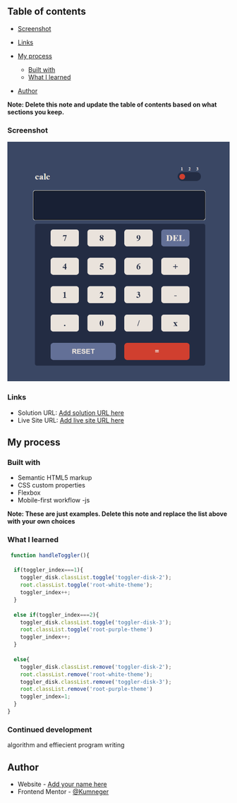 

## Table of contents

 
 
  - [Screenshot](#screenshot)
  - [Links](#links)
- [My process](#my-process)
  - [Built with](#built-with)
  - [What I learned](#what-i-learned)
 
 
- [Author](#author)
 

**Note: Delete this note and update the table of contents based on what sections you keep.**

 
 

### Screenshot

![](./image.png)
 

### Links

- Solution URL: [Add solution URL here](https://your-solution-url.com)
- Live Site URL: [Add live site URL here](https://your-live-site-url.com)

## My process

### Built with

- Semantic HTML5 markup
- CSS custom properties
- Flexbox
- Mobile-first workflow
-js
 

**Note: These are just examples. Delete this note and replace the list above with your own choices**

### What I learned
 

 
```js
 function handleToggler(){
  
  if(toggler_index===1){
    toggler_disk.classList.toggle('toggler-disk-2');
    root.classList.toggle('root-white-theme');
    toggler_index++;
  }

  else if(toggler_index===2){
    toggler_disk.classList.toggle('toggler-disk-3');
    root.classList.toggle('root-purple-theme')
    toggler_index++;
  }

  else{
    toggler_disk.classList.remove('toggler-disk-2');
    root.classList.remove('root-white-theme');
    toggler_disk.classList.remove('toggler-disk-3');
    root.classList.remove('root-purple-theme')
    toggler_index=1;
  }
}
```

 

### Continued development

algorithm and effiecient program writing


## Author

- Website - [Add your name here](https://www.your-site.com)
- Frontend Mentor - [@Kumneger](https://www.frontendmentor.io/profile/kumneger)
 
 
 
